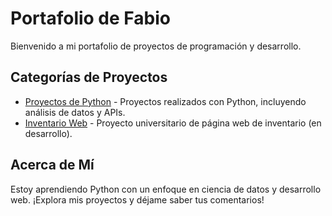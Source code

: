 # Portafolio de Fabio

Bienvenido a mi portafolio de proyectos de programación y desarrollo.

## Categorías de Proyectos
- [Proyectos de Python](Python/) - Proyectos realizados con Python, incluyendo análisis de datos y APIs.
- [Inventario Web](Inventario-web/) - Proyecto universitario de página web de inventario (en desarrollo).

## Acerca de Mí
Estoy aprendiendo Python con un enfoque en ciencia de datos y desarrollo web. ¡Explora mis proyectos y déjame saber tus comentarios!
